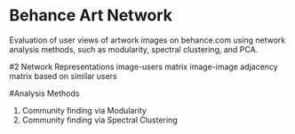 Behance Art Network
=====
Evaluation of user views of artwork images on behance.com using network analysis methods, such as modularity, spectral clustering, and PCA. 

#2 Network Representations 
image-users matrix
image-image adjacency matrix based on similar users

#Analysis Methods
1. Community finding via Modularity
2. Community finding via Spectral Clustering 
